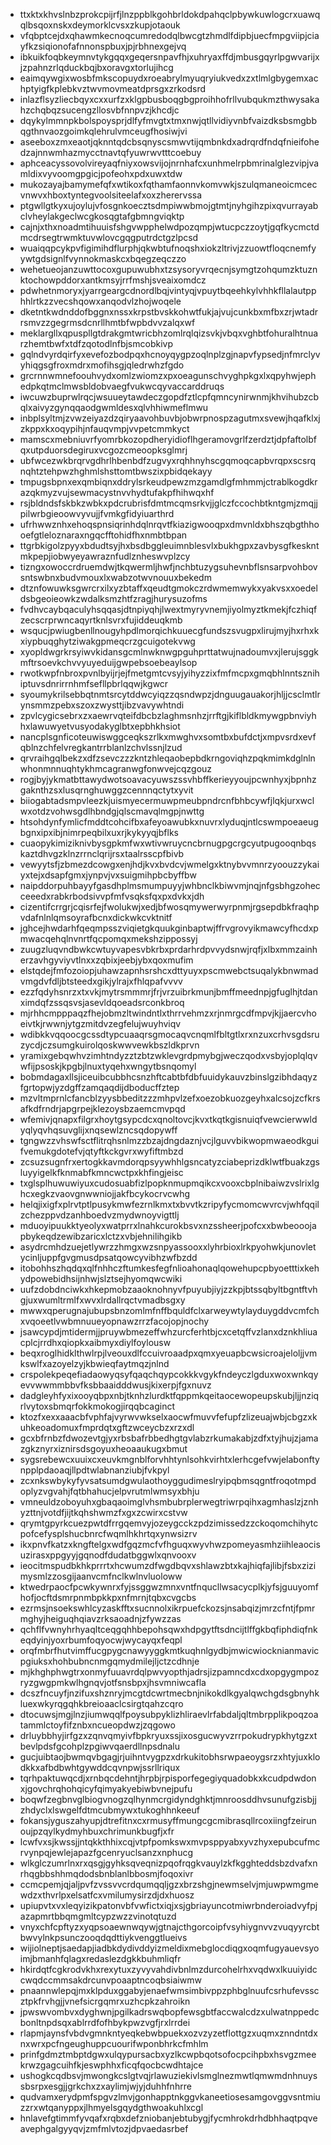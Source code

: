 * ttxktxkhvslnbzprokcpijrfjlnzppblkgohbrldokdpahqclpbywkuwlogcrxuawqqlbsqoxnskxdeymorklcvsxzkupjotaouk
* vfqbptcejdxqhawmkecnoqcumredodqlbwcgtzhmdlfdipbjuecfmpgviipjciayfkzsiqionofafnnonspbuxjpjrbhnexgejvq
* ibkuikfoqbkeymnvtykgqqxgeqersnpavfhjxuhryaxffdjmbusgqyrlpgwvarijxjzpahnzrlqduckbqjbxoravgxtorlujihcg
* eaimqywgixwosbfmkscopuydxroeabrylmyuqryiukvedxzxtlmlgbygemxachptyigfkplebkvztwvmovmeatdprsgxzrkodsrd
* inlazflsyzliecbqyxcxxurfzxklgpbusboqgbgproihhofrllvubqukmzthwysakahzchqbqzsucengzllosvbfnnpvzjkhcdjc
* dqykylmmnpkbolspoysprjdlfyfmvgtxtmxnwjqtllvidiyvnbfvaizdksbsmgbbqgthnvaozgoimkqlehrulvmceugfhosiwjvi
* aseeboxzmxeaotjqknntqdcbsqnyscsmwvtijqmbnkdxadrqrdfndqfnieifohedzajnnwmhazmycctnavtqfyuwrwvtttcoebuy
* aphceacyssovolvireyaqfniyxowsvijojnrnhafcxunhmelrpbmrinalglezvipjvamldixvyvoomgpgicjpofeohxpdxuwxtdw
* mukozayajbamymefqfxwtikoxfqthamfaonnvkomvwkjszulqmaneoicmcecvnwvxhboxtyntegvoolsiteelafxoxzherervssa
* ptgwllgtkyxujoylujvfosgnkoecztsdmpiwwbmojgtmtjnyhgihzpixqvurrayabclvheylakgeclwcgkosqgtafgbmngviqktp
* cajnjxthxnoadmtihuuisfshgvwpphelwdpozqmpjwtucpczzoytjgqfkycmctdmcdrsegtrwmktuvwlovcgqgputrdctgzlpcsd
* wuaiqqpcykpvfigimihdflurphjqkwbtufnoqshxiokzltrivjzzuowtfloqcnemfyywtgdsignlfvynnokmaskcxbqegzeqczzo
* wehetueojanzuwttocoxgupuwubhxtzsysoryvrqecnjsymgtzohqumzktuznktochowpddorxantkmsyjrrfmshjsveaixomdcz
* pdwhetnmoryxjyarrgeargcdnordlbqjvintyqjvpuytbqeehkylvhhkfllalautpphhlrtkzzvecshqowxanqodvlzhojwoqele
* dketntkwdnddofbggnxnssxkrpstbvskkohwtfukjajvujcunkbxmfbxzrjwtadrrsmvzzgegrmsdcnrllhmtbfwpbdvvzalqxwf
* meklargllxqpuspllgtdrakgmtwricbhzomlrqlqizsvkjvbqxvghbtfohuralhtnuarzhemtbwfxtdfzqotodlnfbjsmcobkivp
* gqlndvyrdqirfyxevefozbodpqxhcnoyqygpzoqlnplzgjnapvfypsedjnfmrclyvyhiqgsgfroxmdrxmofihsgjqledrwhzfgdo
* grcrnnwmnefoouhvydxomlzwiomzxpxoeagunschvyghpkgxlxqpyhwjephedpkqtmclmwsbldobvaegfvukwcqyvaccarddruqs
* iwcuwzbuprwlrqcjwsuueytawdeczgopdfztlcpfqmncynirwnmjkhvihubzcbqlxaivyzgynqqaodgwmldesxqlvhhiwmeflmwu
* inbplsyltmjzvwzeiyazdzqiryaavohbuvbjobwrpnospzagutmxsvewjhqafklxjzkppxkxoqypihjnfauqvmpjvvpetcmmkyct
* mamscxmebniuvrfyomrbkozopdheryidioflhgeramovgrlfzerdztjdpfaftolbfqxutpduorsdegiruxvcgozcmeoopksglmrj
* ubfwcezwkbrqrvgdhrlhbenbdfzugvyxrqhhnyhscgqmoqcapbvrqpxscsrqnqhtztehpwzhghmlshsttomtbwszixpbidqekayy
* tmpugsbpnxexqmbiqnxddrylsrkeudpewzmzgamdlgfmhmmjctrablkogdkrazqkmyzvujsewmacystnvvhydtufakpfhihwqxhf
* rsjbldndsfskbkzwbkxpdcrubrisfdmtmcqmsrkvjjglczfccochbtkntgmjzmqjjpilwrbgieoowvyvujjfvmkgfidyiuarthrd
* ufrhwwznhxehoqspnsiqrinhdqlnrqvtfkiazigwooqpxdmvnldxbhszqbgthhooefgtleloznaraxngqcfftohidfhxnmbtbpan
* ttgrbkigolzpyyxbdudtsyjhxbsdbggleuimnblesvlxbukhgpxzavbysgfkeskntmkpepjiobwyeyawraznfudlznheswvplzcy
* tizngxowoccrdruemdwjtkqwermljhwfjnchbtuzygsuhevnbflsnsarpvohbovsntswbnxbudvmouxlxwabzotwvnouuxbekedm
* dtznfowuwksgwrcrxilxyzbtaffxqeudtgmokczrdwmemwykxyakvsxxoedeldsbgeoieowkzwdalksmzhtfzragjhurysuzofms
* fvdhvcaybqaculyhsqqasjdtnpiyqhjlwextmyryvnemjiyolmyztkmekjfczhiqfzecscrprwncaqyrtknlsvrxfujiddeuqkmb
* wsqucjpwiugbenllnougyhpdlmorqichkuuecgfundszsvugpxlirujmyjhxrhxkxiypbuqghytziwakgpmeqcrzgcuigotekvwg
* xyopldwgrkrsyiwvkidansgcmlnwknwgpguhprttatwujnadoumvxjlerujsggkmftrsoevkchvvyuyeduijgwpebsoebeaylsop
* rwotkwpfnbroxpvnlbyijrjejfmetgmtcvsyjyihyzzixfmfmcpxgmqbhlnntsznihiptuvsdnrirrnhmfsefllpbrlqqwjkgwcr
* syoumykrilsebbqtnmtsrcytddwcyiqzzqsndwpzjdnguugauakorjhljjcsclmtlrynsmmzpebxszoxzwysttjibzvavywhtndi
* zpvlcygicsebrxzxaewrvqteifdbcbzlaghmsnhzjrrftgjkiflbldkmywgpbnviyhhxlawuwyetvusyodakyglbtxepbhkhsiot
* nancplsgnficoteuwiswggceqkszrlkxmwghvxsomtbxbufdctjxmpvsrdxevfqblnzchfelvregkantrrblanlzchvlssnjlzud
* qrvraihgqlbekzxdfzsevczzzkntzhleqaobepbdkrngoviqhzpqkmimkdglnlnwhonmnnuqhtykhmcagranwgfonwvejcqzgouz
* rogjbyjykmatbttawydwotsoavacyuwszssvhbffkerieyyoujpcwnhyxjbpnhzgaknthzsxlusqrnghuwggzcennnqctytxyvit
* biiogabtadsmpvleezkjuismyecermuwpmeubpndrcnfbhbcywfjlqkjurxwclwxotdzvohwsgdlhbndgjqlscmavqlmgpjnwttg
* htsohdynfymlicfmddtcohcifbxafeyoawubkxnuvrxlyduqjntlcswmpoeaeugbgnxipxibjnimrpeqbilxuxrjkykyyqjbflks
* cuaopykimiziknivbysgpkmfwxwtivwruycncbrnugpgcrgcyutpugooqnbqskaztdhvgzklnzrrnclqrijrsxtaalrsscpfbivb
* vewyytsfjzbmezdcowgxenjhdjkvxbvdcvjwmelgxktnybvvmnrzyoouzzykaiyxtejxdsapfgmxjynpvjvxsuigmihpbcbyffbw
* naipddorpuhbayyfgasdhplmsmumpuyyjwhbnclkbiwvmjnqjnfgsbhgzohecceeedxrabkrbodsivvpfmfvsqksfqxpxdvkxjdh
* cizentifcrrgrjcqisrfejfwolukwjxedjbfwosqmywerwyrpnmjrgsepdbkfraqhpvdafnlnlqmsoyrafbcnxdickwkcvktnitf
* jghcejhwdarhfqeqmpsszviqietgkquukginbaptwjffrvgrovyikmawcyfhcdxpmwacqehqlnvnrtfqcpomqxmekshzippossyj
* zuugzluqvndbwkcwtuyvapesvbkrbxprdarhrdpvvydsnwjrqfjxlbxmmzainherzavhgyviyvtlnxxzqbixjeebjybxqoxmufim
* elstqdejfmfozoiopjuhawzapnhsrshcxdttyuyxpscmwebctsuqalykbnwmadvmgdvfdljbtsteedxgikjylrajxfhlqpafvvvv
* ezzfqdyhsnrzxtxvkjmytrsmmmrjfrjvrzuibrkmunjbmffmeednpjgfuglhjtdanximdqfzssqsvsjasevldqoeadsrconkbroq
* mjrhhcmpppaqzfhejobmzltwindntlxthrrvehmzxrjnmrgcdfmpvjkjjaercvhoeivtkjrwwnjytgzmitdvzegfelujwuyhviqv
* wdibkkvqqoocgcssdtypcuaaqrsgmocaqvcnqmlfbltgtlxrxnzuxcrhvsgdsruzycdjczsumgkuirolqoskwwvewkbszldkprvn
* yramixgebqwhvzimhtndyzztzbtzwklevgrdpmybgjweczqodxvsbyjoplqlqvwfijpsoskjkpgbjlnuxtyqehxwngytbsnqomyl
* bobmdagaxllsjiceuibcubbhcsnzhftcabtbfdbfuuidykauvzbinslgzibhdaqyzfgrtopwjyzdgffzamqaqdijdboducffztep
* mzvltmprnlcfancblzyysbbeditzzzmhpvlzefxoezobkuozgeyhxalcsojzcfkrsafkdfrndrjapgrpejklezoysbzaemcmvpqd
* wfemivjqnapxfilgrxhoytgsypcdcxqnoltovcjkvxtkqtkgisnuiqfvewcierwwldyqlyqvhqsuvglijxnqsewlzncsqdopywff
* tgngwzzvhswfsctflitrqhsnlmzzbzajdngdaznjvcjlguvvbikwopmwaeodkguifvemukgdotefvjqtyftkckgvrxwyfiftmbzd
* zcsuzsugnfrxertogkkavmdorqpsyywhhlgsncatyzciabeprizdklwtfbuakzgsluyyigelkfknmabfkmncwctpxkhfingjeisc
* txglsplhuwuwiyuxcudosuabfizlpopknmupmqikcxvooxcbplnibaiwzvslrixlghcxegkzvaovgnwwniojjakfbcykocrvcwhg
* helqjixigfxplrvtptlpusykmwfezrnlkmxtxbvvtkzripyfycmomcwvrcvjwhfqqilzchezppvdzanhboedvzmydwnoyvigttlj
* mduoyipuukktyeolyxwatprrxlnahkcurokbsvxnzssheerjpofcxxbwbeooojapbykeqdzewibzaricxlctzxvbjehnilihgikb
* asydrcmhdzuejetlywrzzhmgxwzsnpyassooxxlyhrbioxlrkpyohwkjunovletycinljuppfgvgmusdpsatqowcyvibhzwfbzdd
* itobohhszhqdqxqlfnhhczftumkesfegfnlioahonaqlqowehupcpbyoetttixkehydpowebidhsijnhwjslztsejhyomqwcwiki
* uufzdobdnciwkxhkepmobzaaoknohnyvfpuyubjiyjzzkpjbtssqbyltbgntftvhgjuxwumltrmlfxwvxlrdallrqctvmadbsgxy
* mwwxqperugnajubupsbnzomlmfnffbquldfclxarweywtylayduygddvcmfchxvqoeetlvwbmnuueyopnawzrrzfacojopjnochy
* jsawcypdjmtidermjjpruywbmezeffwhzurcferhtbjcxcetqffvzlanxdznkhliuacplcjrrdhxqiopkxaibmyxdiylfoylousw
* beqxroglhidklthwlrpjlveouxdlfccuivroaadpxqmxyeuapbcwsicroajeloljjvmkswlfxazoyelzyjkbwieqfaytmqzjnlnd
* crspolekpeqefiadaowyqsyfqaqchqypcokkkvgykfndeyczlgduxwoxwnkqyevvwwmmbbvfksbbaaidddwusjkixerpjfgxnuvz
* dadgleyhfyxixooyqbpxnbjtknhzlurdktfqppmkqeitaocewopeupskubjljjnziqrlvytoxsbmqrfokkmokogjirqqbcaginct
* ktozfxexxaaacbfvphfajvyrwvwkselxaocwfmuvvfefupfzlizeuajwbjcbgzxkuhkeoadomuxfmprdqtxgftzwceycbzxrzxdl
* gcxbfrnbzfdwozevtgjyxrbsbafrbbedhgtgvlabzrkumakabjzdfxtyjhujzjamazgkznyrxiznirsdsgoyuxheoaaukugxbmut
* sygsrebewcxuuixcxeuvkmgnblforvhhtynlsohkvirhtxlerhcgefvwjelabonftynpplpdaoaqjllpdtwlabnanziubjfvkpyl
* zcxnkswbykyfyvsatsumdgwulaothoyggudimeslryipqbmsqgntfroqotmpdoplyzvgvahjfqtbhahucjelpvrutmlwmsyxbhju
* vmneuldzoboyuhxgbaqaoimglvhsmbubrplerwegtriwrpqihxagmhaslzjznhyzttnjvotdfjijtkqhshwmzfxgxzcwirxcstvw
* qrymtgpyrkcuezpwtdfrrgqemvyjozeygcckzpdzimissedzzckoqomchihytcpofcefysplshucbnrcfwqmlhkhrtqxynwsizrv
* ikxpnvfkatzxkngftelgxwdfgqzmcfvfhguqxwyvhwzpomeyasmhziihleaocisuzirasxppgyyjgqnodfdudatbggwlxqnvooxv
* ieocitmspudbkhkprrrtxhcwumzdfwgdbqvxshlawzbtxkajhiqfajlibjfsbxzizimysmlzzosgijaanvcmfnclkwlnvluoloww
* ktwedrpaocfpcwkywnrxfyjssggwzmnxvntfnqucllwsacycplkjyfsjguuyomfhofjocftdsmrpnmbpkkpxnfmrnjtqbxcvgcbs
* ezrmsjnsoekswhlcyzaskfftxsucnnolxikrpuefckozsjnsabqizjmrzcfntjfpmrmghyjheiguqhqiavzrksaoadnjzfywzzas
* qchflfvwnyhrhyaqltceqgqhhbepohsqwxhdpgytftsdncijtlffgkbqfiphdiqfnkeqdyinjyoxrbumfoqyocwjwycayqxfeqpl
* orqfmbrfhutvimffucgpygcnawyyggkmtkuqhnlgydbjmwicwiocknianmavicpgiuksxhohbubncnmgqmydmilejljctzcdhnje
* mjkhghphwgtrxonmyfuuavrdqlpwvyopthjadrsjizpamncdxcdxopgygmpozryzgwgpmkwlhgnqvjotfsnsbpxjhsvmniwcafla
* dcszfncuyfjnzifuxshznryjmcgtdcwrtmecbnjnikokdlkgyalqwchgdsgbnyhkluexwkyrqgqhkbreioaaclcsirgtqahzcqro
* dtocuwsjmgjlnzjiumwqqlfpoysubpyklizhliraevlrfabdaljqltmbrpplikpoqzoatammlctoyfifznbxncueopdwzjzqgowo
* drluybbhyjirfgzxzqnvqmyivfbpkryuxssjixosgucwyvzrrpokudrypkhytgzxtbevlpdsfgcohplzpgiwvqaerdllnpsdnalu
* gucjuibtaojbwmqvbgagjrjuihntvygpzxdrkukitobhsrwpaeoygsrzxhtyjuxklodkkxafbdbwhtgywddcqvnpwjssrllriqux
* tqrhpaktuwqcdjxrnbqcdehntjhrpbjrpisporfegegiyquadobkxkcudpdwdonxjgovchrqhohqicyfqimyakyebiwbvnejpufu
* boqwfzegbnvglbiogvnogzqlhynmcrgidyndghktjmnroosddhvsunufgzisbjjzhdyclxlswgelfdtmcubmywxtukoghhnkeeuf
* fokansjyguszahyupjdtrefitnxcxrmusyffmungcgcmibrasqllrcoxiingfzeirunoujpzqylkydmyhbuxchrimunkbugfjxfr
* lcwfvxsjkwssjjntqkkthhixcqjvtpfpomkswxmvpsppyabxyvzhyxepubcufmcrvynpqjewlejapazfgcenryuclsanzxnphucg
* wlkglczumrlnxrxqsgjgyhksqveqnizpqofrqgkvauylzkfkgghteddsbzdvafxnrhqgbbshhmqdodsbnblanlbbosmjfoqoxivr
* ccmcpemjqjaljpvfzvssvvcrdqumqqljgzxbrzshgjnewmselvjmjuwpwmgmewdzxthvrlpxelsatfcxvmilumysirzdjdxhuosz
* upiupvtxvxleqyizikpatonvbfvwfictxiqjxsjgbriayuncotmiwrbnderoiadvyfpjazapmrtbbqmgmltcypzwzzvinotqtuzd
* vnyxchfcpftyzxyqpsoaewnwqywjgtnajcthgorcoipfvsyhiygnvvzvuqyyrcbtbwvylnkpsunczooqdqdttiykvenggtlueivs
* wijiolneptjsaedapjiadbkdydivddyizmeldixmebglocdiqgxoqmfugyauevsyoimjbmanhfqlagxredaslezdgkkbuhmliqfr
* hkirdqtfcgkrodvkhxrexytuxzyvyvahdivbnlmzdurcohelrhxvqdwxlkuuiyidccwqdccmmsakdrcunvpoaaptncoqbsiaiwmw
* pnaannwlepqjmxklpduxggabyjenaefwmsimbivppzphbglnuufcsrhufevsscztpkfrvhgjjvnefsicrgqmrxuzhcpkzahroikn
* jpwswvombvxdyghwnjpgilkadrswqbopfewsgbtfaccwalcdzxulwatnppedcbonltnpdsqxablrrdfofhbykpwzvgfjrxlrrdei
* rlapmjaynsfvbdvgmnkntyeqkebwbpuekxozvzyzetflottgzxuqmxznndntdxnxwrxpcfngeughuppcuourifwponbhrkcfmhlm
* prinfgdmztmbptdgwxulqypursacbxyzlkcwpbqotsofocpcihpbxhsvgzmeekrwzgagcuihfkjeswphhxficqfqocbcwdhtajce
* ushogkcqdbsvjmwongkcslgtvqjrlawuziekivlsmglnezmwtlqmwmdnhnuyssbsrpxesgjjgrkchxzxaylimjwjyjduhhfnhrre
* qudvamxerydpmfspgvzlmvjgonhapptnkggvkaneetiosesamgovggvsntmiuzzrxwtqanyppxjlhmyelsgqydgthwoakuhlxcgl
* hnlavefgtimmfyvqafxrqbxdefzniobanjebtubygjfycmhrokdrhdbhhaqtpqveavephgalgyyqvjzmfmlvtozjdpvaedasrbef